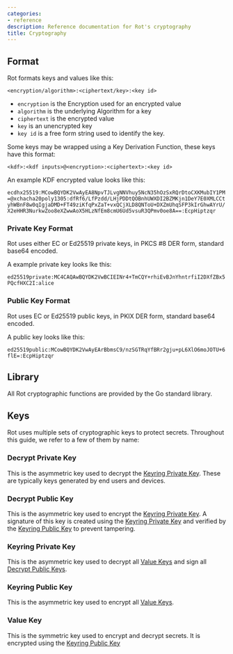```yaml
---
categories:
- reference
description: Reference documentation for Rot's cryptography
title: Cryptography
---
```


## Format

Rot formats keys and values like this:

`<encryption/algorithm>:<ciphertext/key>:<key id>`

- `encryption` is the Encryption used for an encrypted value
- `algorithm` is the underlying Algorithm for a key
- `ciphertext` is the encrypted value
- `key` is an unencrypted key
- `key id` is a free form string used to identify the key.

Some keys may be wrapped using a Key Derivation Function, these keys have this format:

`<kdf>:<kdf inputs>@<encryption>:<ciphertext>:<key id>`

An example KDF encrypted value looks like this:

`ecdhx25519:MCowBQYDK2VwAyEA8NpvTJLvgNNVhuy5NcN35hOzSxRQrDtoCXKMubIY1PM=@xchacha20poly1305:dfRf6/LfPzdd/LHjPDDtQOBnhUWXDI2BZMKjn1DeY7E0XMLCCtyhWBnF8w0qIgjaDMD+FT49ziKfqPxZaT+vxQCjXLD8QNToU+DXZmUhqSFP3kIrGhwAYrU/X2eHHR3NurkwZoo8eXZwwAoX5HLzNfEm8cmU6Ud5vsuR3QPmv0oe8A==:EcpHiptzqr`

### Private Key Format

Rot uses either EC or Ed25519 private keys, in PKCS #8 DER form, standard base64 encoded.

A example private key looks lke this:

`ed25519private:MC4CAQAwBQYDK2VwBCIEINr4+TmCQY+rhiEvBJnYhntrfiI2DXfZBx5PQcfHXC2I:alice`

### Public Key Format

Rot uses EC or Ed25519 public keys, in PKIX DER form, standard base64 encoded. 

A public key looks like this:

`ed25519public:MCowBQYDK2VwAyEArBbmsC9/nzSGTRqYfBRr2gju+pL6XlO6moJOTU+6flE=:EcpHiptzqr`

## Library

All Rot cryptographic functions are provided by the Go standard library.

## Keys

Rot uses multiple sets of cryptographic keys to protect secrets.  Throughout this guide, we refer to a few of them by name:

### Decrypt Private Key

This is the asymmetric key used to decrypt the [Keyring Private Key](#keyring-private-key).  These are typically keys generated by end users and devices.

### Decrypt Public Key

This is the asymmetric key used to encrypt the [Keyring Private Key](#keyring-private-key).  A signature of this key is created using the [Keyring Private Key](#keyring-private-key) and verified by the [Keyring Public Key](#keyring-public-key) to prevent tampering.

### Keyring Private Key

This is the asymmetric key used to decrypt all [Value Keys](#value-key) and sign all [Decrypt Public Keys](#decrypt-public-key).

### Keyring Public Key

This is the asymmetric key used to encrypt all [Value Keys](#value-key).

### Value Key

This is the symmetric key used to encrypt and decrypt secrets.  It is encrypted using the [Keyring Public Key](#keyring-public-key)
